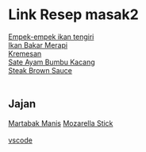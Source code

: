 # Link Resep masak2
[Empek-empek ikan tengiri](https://github.com/RaditaCode/masak/blob/main/empek_empek_ikan_tengiri.md)<br>
[Ikan Bakar Merapi](https://github.com/RaditaCode/masak/blob/main/ikan_bakar_merapi.md)<br>
[Kremesan](https://github.com/RaditaCode/masak/blob/main/kremesan.md)<br>
[Sate Ayam Bumbu Kacang](https://github.com/RaditaCode/masak/blob/main/sate_ayam_bumbu_kacang.md)<br>
[Steak Brown Sauce](https://github.com/RaditaCode/masak/blob/main/steak_brown_sauce.md)<br>
<br>
## Jajan
[Martabak Manis](https://github.com/RaditaCode/masak/blob/main/%5Bjajan%5D%20mozarella_stick.md)
[Mozarella Stick](https://github.com/RaditaCode/masak/blob/main/%5Bjajan%5D%20mozarella_stick.md)<br>
<br>
[vscode](https://vscode.dev/github/raditacode/masak)

